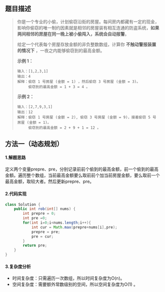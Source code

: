## 题目描述 
>  你是一个专业的小偷，计划偷窃沿街的房屋。每间房内都藏有一定的现金，影响你偷窃的唯一制约因素就是相邻的房屋装有相互连通的防盗系统，**如果两间相邻的房屋在同一晚上被小偷闯入，系统会自动报警**。
>
>  给定一个代表每个房屋存放金额的非负整数数组，计算你 **不触动警报装置的情况下** ，一夜之内能够偷窃到的最高金额。
>
>   
>
>  **示例 1：**
>
>  ```
>  输入：[1,2,3,1]
>  输出：4
>  解释：偷窃 1 号房屋 (金额 = 1) ，然后偷窃 3 号房屋 (金额 = 3)。
>       偷窃到的最高金额 = 1 + 3 = 4 。
>  ```
>
>  **示例 2：**
>
>  ```
>  输入：[2,7,9,3,1]
>  输出：12
>  解释：偷窃 1 号房屋 (金额 = 2), 偷窃 3 号房屋 (金额 = 9)，接着偷窃 5 号房屋 (金额 = 1)。
>       偷窃到的最高金额 = 2 + 9 + 1 = 12 。
>  ```


## 方法一（动态规划）
#### 1.解题思路
定义两个变量prepre、pre，分别记录前前个偷到的最高金额，前一个偷到的最高金额。遍历整个数组，当前最高金额要么取前前个加当前房屋金额，要么取前一个最高金额，取较大者。然后更新prepre、pre。

#### 2.代码实现
```java
class Solution {
    public int rob(int[] nums) {
        int prepre = 0;
        int pre =0;
        for(int i=0;i<nums.length;i++){
            int cur = Math.max(prepre+nums[i],pre);
            prepre = pre;
            pre = cur;
        }
        return pre;
    }
}
```
#### 3.复杂度分析

- 时间复杂度：只需遍历一次数组，所以时间复杂度为O(n)。
- 空间复杂度：需要额外常数级别的空间，所以空间复杂度为O(1) 。

